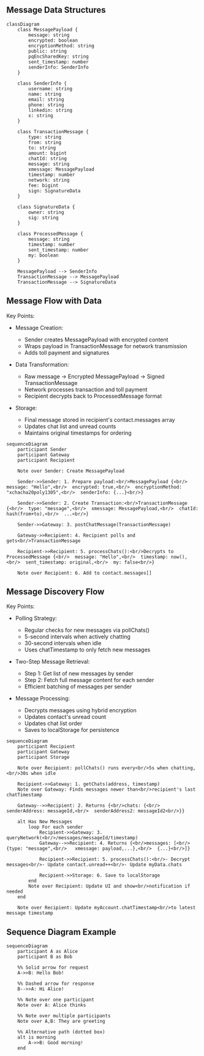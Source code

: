 ## Message Data Structures

```mermaid
classDiagram
    class MessagePayload {
        message: string
        encrypted: boolean
        encryptionMethod: string
        public: string
        pqEncSharedKey: string
        sent_timestamp: number
        senderInfo: SenderInfo
    }

    class SenderInfo {
        username: string
        name: string
        email: string
        phone: string
        linkedin: string
        x: string
    }

    class TransactionMessage {
        type: string
        from: string
        to: string
        amount: bigint
        chatId: string
        message: string
        xmessage: MessagePayload
        timestamp: number
        network: string
        fee: bigint
        sign: SignatureData
    }

    class SignatureData {
        owner: string
        sig: string
    }

    class ProcessedMessage {
        message: string
        timestamp: number
        sent_timestamp: number
        my: boolean
    }

    MessagePayload --> SenderInfo
    TransactionMessage --> MessagePayload
    TransactionMessage --> SignatureData
```

## Message Flow with Data

Key Points:

- Message Creation:

  - Sender creates MessagePayload with encrypted content
  - Wraps payload in TransactionMessage for network transmission
  - Adds toll payment and signatures

- Data Transformation:

  - Raw message → Encrypted MessagePayload → Signed TransactionMessage
  - Network processes transaction and toll payment
  - Recipient decrypts back to ProcessedMessage format

- Storage:
  - Final message stored in recipient's contact.messages array
  - Updates chat list and unread counts
  - Maintains original timestamps for ordering

```mermaid
sequenceDiagram
    participant Sender
    participant Gateway
    participant Recipient

    Note over Sender: Create MessagePayload

    Sender->>Sender: 1. Prepare payload:<br/>MessagePayload {<br/>  message: "Hello",<br/>  encrypted: true,<br/>  encryptionMethod: "xchacha20poly1305",<br/>  senderInfo: {...}<br/>}

    Sender->>Sender: 2. Create Transaction:<br/>TransactionMessage {<br/>  type: "message",<br/>  xmessage: MessagePayload,<br/>  chatId: hash(from+to),<br/>  ...<br/>}

    Sender->>Gateway: 3. postChatMessage(TransactionMessage)

    Gateway->>Recipient: 4. Recipient polls and gets<br/>TransactionMessage

    Recipient->>Recipient: 5. processChats():<br/>Decrypts to ProcessedMessage {<br/>  message: "Hello",<br/>  timestamp: now(),<br/>  sent_timestamp: original,<br/>  my: false<br/>}

    Note over Recipient: 6. Add to contact.messages[]
```

## Message Discovery Flow

Key Points:

- Polling Strategy:

  - Regular checks for new messages via pollChats()
  - 5-second intervals when actively chatting
  - 30-second intervals when idle
  - Uses chatTimestamp to only fetch new messages

- Two-Step Message Retrieval:

  - Step 1: Get list of new messages by sender
  - Step 2: Fetch full message content for each sender
  - Efficient batching of messages per sender

- Message Processing:
  - Decrypts messages using hybrid encryption
  - Updates contact's unread count
  - Updates chat list order
  - Saves to localStorage for persistence

```mermaid
sequenceDiagram
    participant Recipient
    participant Gateway
    participant Storage

    Note over Recipient: pollChats() runs every<br/>5s when chatting,<br/>30s when idle

    Recipient->>Gateway: 1. getChats(address, timestamp)
    Note over Gateway: Finds messages newer than<br/>recipient's last chatTimestamp

    Gateway-->>Recipient: 2. Returns {<br/>chats: {<br/>  senderAddress: messageId,<br/>  senderAddress2: messageId2<br/>}}

    alt Has New Messages
        loop For each sender
            Recipient->>Gateway: 3. queryNetwork(<br/>/messages/messageId/timestamp)
            Gateway-->>Recipient: 4. Returns {<br/>messages: [<br/>  {type: "message",<br/>   xmessage: payload,...},<br/>  {...}<br/>]}

            Recipient->>Recipient: 5. processChats():<br/>- Decrypt messages<br/>- Update contact.unread++<br/>- Update myData.chats

            Recipient->>Storage: 6. Save to localStorage
        end
        Note over Recipient: Update UI and show<br/>notification if needed
    end

    Note over Recipient: Update myAccount.chatTimestamp<br/>to latest message timestamp
```

## Sequence Diagram Example

```mermaid
sequenceDiagram
    participant A as Alice
    participant B as Bob

    %% Solid arrow for request
    A->>B: Hello Bob!

    %% Dashed arrow for response
    B-->>A: Hi Alice!

    %% Note over one participant
    Note over A: Alice thinks

    %% Note over multiple participants
    Note over A,B: They are greeting

    %% Alternative path (dotted box)
    alt is morning
        A->>B: Good morning!
    end
```